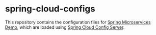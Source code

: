 # spring-cloud-configs
This repository contains the configuration files for [Spring Microservices Demo](https://github.com/janis-schanbacher/patanis-KBE/tree/master/songsMS), 
which are loaded using [Spring Cloud Config Server](https://cloud.spring.io/spring-cloud-config/multi/multi__spring_cloud_config_server.html).
